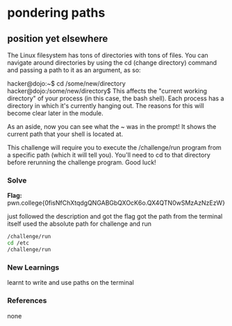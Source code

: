# pondering paths

## position yet elsewhere
The Linux filesystem has tons of directories with tons of files. You can navigate around directories by using the cd (change directory) command and passing a path to it as an argument, as so:

hacker@dojo:~$ cd /some/new/directory
hacker@dojo:/some/new/directory$
This affects the "current working directory" of your process (in this case, the bash shell). Each process has a directory in which it's currently hanging out. The reasons for this will become clear later in the module.

As an aside, now you can see what the ~ was in the prompt! It shows the current path that your shell is located at.

This challenge will require you to execute the /challenge/run program from a specific path (which it will tell you). You'll need to cd to that directory before rerunning the challenge program. Good luck!

### Solve
**Flag:** pwn.college{0fisNfChXtqdgQNGABGbQXOcK6o.QX4QTN0wSMzAzNzEzW}

just followed the description and got the flag
got the path from the terminal itself
used the absolute path for challenge and run


```bash
/challenge/run
cd /etc
/challenge/run
```

### New Learnings
learnt to write and use paths on the terminal

### References 
none
